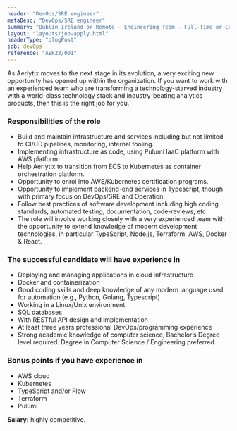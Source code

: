 ```yaml
---
header: "DevOps/SRE engineer"
metaDesc: "DevOps/SRE engineer"
summary: "Dublin Ireland or Remote - Engineering Team - Full-Time or Contractors"
layout: "layouts/job-apply.html"
headerType: "blogPost"
job: devOps
reference: "AER23/001"
---
```


As Aerlytix moves to the next stage in its evolution, a very exciting new opportunity has opened up within the organization. If you want to work with an experienced team who are transforming a technology-starved industry with a world-class technology stack and industry-beating analytics products, then this is the right job for you.

### Responsibilities of the role

* Build and maintain infrastructure and services including but not limited to CI/CD pipelines, monitoring, internal tooling.  
* Implementing infrastructure as code, using Pulumi IaaC platform with AWS platform  
* Help Aerlytix to transition from ECS to Kubernetes as container orchestration platform.
* Opportunity to enrol into AWS/Kubernetes certification programs.
* Opportunity to implement backend-end services in Typescript, though with primary focus on DevOps/SRE and Operation.  
* Follow best practices of software development including high coding standards, automated testing, documentation, code-reviews, etc.
* The role will involve working closely with a very experienced team with the opportunity to extend knowledge of modern development technologies, in particular TypeScript, Node.js, Terraform, AWS, Docker & React.  

### The successful candidate will have experience in  

* Deploying and managing applications in cloud infrastructure  
* Docker and containerization
* Good coding  skills and deep knowledge of any modern language used for automation (e.g., Python, Golang, Typescript)
* Working in a Linux/Unix environment  
* SQL databases  
* With RESTful API design and implementation
* At least three years professional DevOps/programming experience  
* Strong academic knowledge of computer science, Bachelor’s Degree level required. Degree in Computer Science / Engineering preferred.  

### Bonus points if you have experience in

* AWS cloud
* Kubernetes  
* TypeScript and/or Flow  
* Terraform
* Pulumi

**Salary:** highly competitive.
